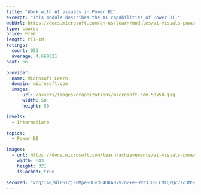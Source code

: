 ```yaml
---
title: "Work with AI visuals in Power BI"
excerpt: "This module describes the AI capabilities of Power BI."
webUrl: https://docs.microsoft.com/en-us/learn/modules/ai-visuals-power-bi/
type: course
price: Free
length: PT1H1M
ratings:
  count: 953
  average: 4.660021
heat: 56

provider:
  name: Microsoft Learn
  domain: microsoft.com
  images:
    - url: /assets/images/organizations/microsoft.com-50x50.jpg
      width: 50
      height: 50

levels:
  - Intermediate

topics:
  - Power BI

images:
  - url: https://docs.microsoft.com/learn/achievements/ai-visuals-power-bi-social.png
    width: 643
    height: 321
    isCached: true

secured: "vbq/I48/UlPSIZjFPMpeSOCvd64UKA0vV7dZ+e+DWz3JG6LLMTQZQc7zo3NSBZlU14mCYjQWE8oPPq1tsh1I5XwL3FGywuZnG+sQvdsPOOBbSq51fAOPhYAcmlzjMkQTfObo8z8JppaBn7R7GPqx5MSYM/WxaeejojDUpYxrcp8FudOkQeg3siz6pAqpLniBxOritMSnh3aiJ1P8+2zKjFnk4R8KxAr0IOAOo7jSJbaK6U5/9AXzYfCA43AAiRzBy8R9eHcPpis/CVXBC1f5do6MYAEVHe2hcwMA970lA8PZCktHa+juntyJCZ8MUsPTLUXZc8KrV7Dz6cndL+UuHIDvs/I7b5PlHSLRcewjDvdUrhwLbTAJ81J91459NVRL4iLguFJeWr//q2SqVxAGByjV1xYMJQZdsnlWn0q9Y8Q=;L6UqbZ6JG6FlRQyqlQb8Cg=="
---
```


